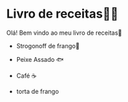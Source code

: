 # Livro de receitas:man_cook:

Olá! Bem vindo ao meu livro de receitas:wave:

- Strogonoff de frango:chicken:

- Peixe Assado :fish:

- C​a​f​é​ :coffee:

- torta de frango

